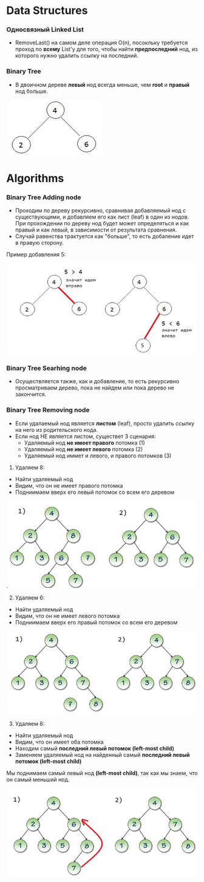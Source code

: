 # Data Structures

### Односвязный Linked List
- RemoveLast() на самом деле операция O(n), посокльку требуется проход по **всему** List'у для того, чтобы найти **предпоследний**
нод, из которого нужно удалить ссылку на последний.

### Binary Tree
- В двоичном дереве **левый** нод всегда меньше, чем **root** и **правый** нод больше.

![Binary Tree Example](https://github.com/SergeyUsok/SelfEducationNotes/blob/master/img/AlgorithmsAndDataStructures/BinaryTree_Example.JPG)


# Algorithms

### Binary Tree Adding node
- Проходим по дереву рекурсивно, сравнивая добавляемый нод с существующими, и добавляем его как лист (leaf) в один из нодов. При прохождении по дереву нод будет может определяться и как правый и как левый, в зависимости от результата сравнения.
- Случай равенства трактуется как "больше", то есть добаление идет в правую сторону.

Пример добавления 5:

![Binary Tree Example](https://github.com/SergeyUsok/SelfEducationNotes/blob/master/img/AlgorithmsAndDataStructures/BinaryTree_AddingNode.JPG)

### Binary Tree Searhing node
- Осуществляется также, как и добавление, то есть рекурсивно просматриваем дерево, пока не найдем или пока дерево не закончится.

### Binary Tree Removing node 
- Если удалаемый нод является **листом** (leaf), просто удалить ссылку на него из родительского нода.
- Если нод НЕ является листом, существет 3 сценария:
  - Удаляемый нод **не имеет правого** потомка (1)
  - Удаляемый нод **не имеет левого** потомка (2)
  - Удаляемый нод иммет и левого, и правого потомков (3)

1) Удаляем 8:
- Найти удаляемый нод
- Видим, что он не имеет правого потомка
- Подниимаем вверх его левый потомок со всем его деревом

![Binary Tree Example](https://github.com/SergeyUsok/SelfEducationNotes/blob/master/img/AlgorithmsAndDataStructures/BinaryTree_Removing_Case1.JPG)

2) Удаляем 6:
- Найти удаляемый нод
- Видим, что он не имеет левого потомка
- Подниимаем вверх его правый потомок со всем его деревом

![Binary Tree Example](https://github.com/SergeyUsok/SelfEducationNotes/blob/master/img/AlgorithmsAndDataStructures/BinaryTree_Removing_Case2.JPG)

3) Удаляем 6:
- Найти удаляемый нод
- Видим, что он имеет оба потомка
- Находим самый **последний левый потомок (left-most child)**
- Заменяем удаляемый нод на найденный самый **последний левый потомок (left-most child)**

Мы поднимаем самый левый нод **(left-most child)**, так как мы знаем, что он самый меньший нод.

![Binary Tree Example](https://github.com/SergeyUsok/SelfEducationNotes/blob/master/img/AlgorithmsAndDataStructures/BinaryTree_Removing_Case3.JPG)
